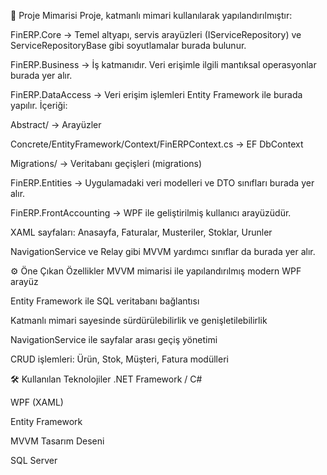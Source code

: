 🧱 Proje Mimarisi
Proje, katmanlı mimari kullanılarak yapılandırılmıştır:

FinERP.Core
→ Temel altyapı, servis arayüzleri (IServiceRepository) ve ServiceRepositoryBase gibi soyutlamalar burada bulunur.

FinERP.Business
→ İş katmanıdır. Veri erişimle ilgili mantıksal operasyonlar burada yer alır.

FinERP.DataAccess
→ Veri erişim işlemleri Entity Framework ile burada yapılır.
İçeriği:

Abstract/ → Arayüzler

Concrete/EntityFramework/Context/FinERPContext.cs → EF DbContext

Migrations/ → Veritabanı geçişleri (migrations)

FinERP.Entities
→ Uygulamadaki veri modelleri ve DTO sınıfları burada yer alır.

FinERP.FrontAccounting
→ WPF ile geliştirilmiş kullanıcı arayüzüdür.

XAML sayfaları: Anasayfa, Faturalar, Musteriler, Stoklar, Urunler

NavigationService ve Relay gibi MVVM yardımcı sınıflar da burada yer alır.

⚙️ Öne Çıkan Özellikler
MVVM mimarisi ile yapılandırılmış modern WPF arayüz

Entity Framework ile SQL veritabanı bağlantısı

Katmanlı mimari sayesinde sürdürülebilirlik ve genişletilebilirlik

NavigationService ile sayfalar arası geçiş yönetimi

CRUD işlemleri: Ürün, Stok, Müşteri, Fatura modülleri

🛠️ Kullanılan Teknolojiler
.NET Framework / C#

WPF (XAML)

Entity Framework

MVVM Tasarım Deseni

SQL Server

